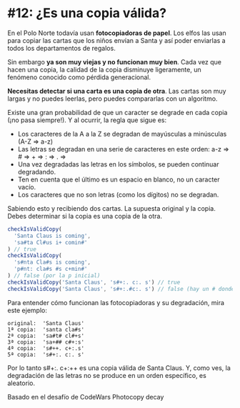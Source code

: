 # \#12: ¿Es una copia válida?

En el Polo Norte todavía usan **fotocopiadoras de papel**. Los elfos las usan para copiar las cartas que los niños envían a Santa y así poder enviarlas a todos los departamentos de regalos.

Sin embargo **ya son muy viejas y no funcionan muy bien**. Cada vez que hacen una copia, la calidad de la copia disminuye ligeramente, un fenómeno conocido como pérdida generacional.

**Necesitas detectar si una carta es una copia de otra**. Las cartas son muy largas y no puedes leerlas, pero puedes compararlas con un algoritmo.

Existe una gran probabilidad de que un caracter se degrade en cada copia (¡no pasa siempre!). Y al ocurrir, la regla que sigue es:

- Los caracteres de la A a la Z se degradan de mayúsculas a minúsculas (A-Z ⇒ a-z)
- Las letras se degradan en una serie de caracteres en este orden: a-z ⇒ # ⇒ + ⇒ : ⇒ . ⇒
- Una vez degradadas las letras en los símbolos, se pueden continuar degradando.
- Ten en cuenta que el último es un espacio en blanco, no un caracter vacío.
- Los caracteres que no son letras (como los dígitos) no se degradan.


Sabiendo esto y recibiendo dos cartas. La supuesta original y la copia. Debes determinar si la copia es una copia de la otra.

```js
checkIsValidCopy(
  'Santa Claus is coming',
  'sa#ta Cl#us i+ comin#'
) // true
checkIsValidCopy(
  's#nta Cla#s is coming',
  'p#nt: cla#s #s c+min#'
) // false (por la p inicial)
checkIsValidCopy('Santa Claus', 's#+:. c:. s') // true
checkIsValidCopy('Santa Claus', 's#+:.#c:. s') // false (hay un # donde no debería)
```

Para entender cómo funcionan las fotocopiadoras y su degradación, mira este ejemplo:
```
original:  'Santa Claus'
1ª copia:  'santa cla#s'
2ª copia:  'sa#t# cl#+s'
3ª copia:  'sa+## c#+:s'
4ª copia:  's#++. c+:.s'
5ª copia:  's#+:. c:. s'
```

Por lo tanto s#+:. c+:++ es una copia válida de Santa Claus. Y, como ves, la degradación de las letras no se produce en un orden específico, es aleatorio.

Basado en el desafío de CodeWars Photocopy decay